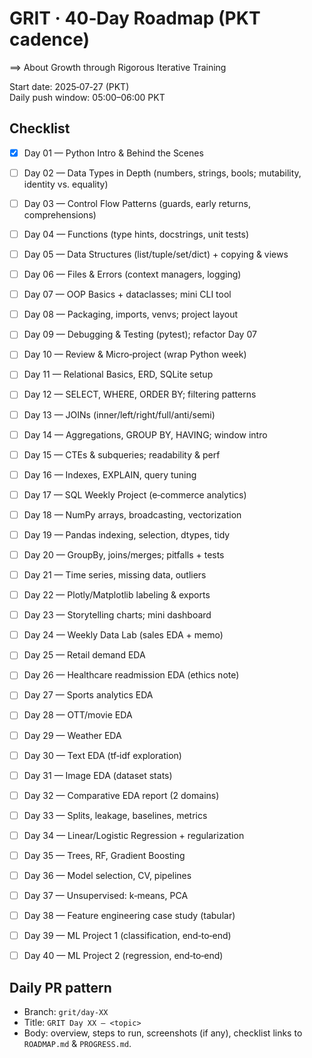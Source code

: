 # GRIT · 40‑Day Roadmap (PKT cadence)

==> About Growth through Rigorous Iterative Training

Start date: 2025‑07‑27 (PKT)  
Daily push window: 05:00–06:00 PKT

## Checklist
- [x] Day 01 — Python Intro & Behind the Scenes
- [ ] Day 02 — Data Types in Depth (numbers, strings, bools; mutability, identity vs. equality)
- [ ] Day 03 — Control Flow Patterns (guards, early returns, comprehensions)
- [ ] Day 04 — Functions (type hints, docstrings, unit tests)
- [ ] Day 05 — Data Structures (list/tuple/set/dict) + copying & views
- [ ] Day 06 — Files & Errors (context managers, logging)
- [ ] Day 07 — OOP Basics + dataclasses; mini CLI tool
- [ ] Day 08 — Packaging, imports, venvs; project layout
- [ ] Day 09 — Debugging & Testing (pytest); refactor Day 07
- [ ] Day 10 — Review & Micro‑project (wrap Python week)

- [ ] Day 11 — Relational Basics, ERD, SQLite setup
- [ ] Day 12 — SELECT, WHERE, ORDER BY; filtering patterns
- [ ] Day 13 — JOINs (inner/left/right/full/anti/semi)
- [ ] Day 14 — Aggregations, GROUP BY, HAVING; window intro
- [ ] Day 15 — CTEs & subqueries; readability & perf
- [ ] Day 16 — Indexes, EXPLAIN, query tuning
- [ ] Day 17 — SQL Weekly Project (e‑commerce analytics)

- [ ] Day 18 — NumPy arrays, broadcasting, vectorization
- [ ] Day 19 — Pandas indexing, selection, dtypes, tidy
- [ ] Day 20 — GroupBy, joins/merges; pitfalls + tests
- [ ] Day 21 — Time series, missing data, outliers
- [ ] Day 22 — Plotly/Matplotlib labeling & exports
- [ ] Day 23 — Storytelling charts; mini dashboard
- [ ] Day 24 — Weekly Data Lab (sales EDA + memo)

- [ ] Day 25 — Retail demand EDA
- [ ] Day 26 — Healthcare readmission EDA (ethics note)
- [ ] Day 27 — Sports analytics EDA
- [ ] Day 28 — OTT/movie EDA
- [ ] Day 29 — Weather EDA
- [ ] Day 30 — Text EDA (tf‑idf exploration)
- [ ] Day 31 — Image EDA (dataset stats)
- [ ] Day 32 — Comparative EDA report (2 domains)

- [ ] Day 33 — Splits, leakage, baselines, metrics
- [ ] Day 34 — Linear/Logistic Regression + regularization
- [ ] Day 35 — Trees, RF, Gradient Boosting
- [ ] Day 36 — Model selection, CV, pipelines
- [ ] Day 37 — Unsupervised: k‑means, PCA
- [ ] Day 38 — Feature engineering case study (tabular)
- [ ] Day 39 — ML Project 1 (classification, end‑to‑end)
- [ ] Day 40 — ML Project 2 (regression, end‑to‑end)

## Daily PR pattern
- Branch: `grit/day-XX`
- Title: `GRIT Day XX — <topic>`
- Body: overview, steps to run, screenshots (if any), checklist links to `ROADMAP.md` & `PROGRESS.md`.

